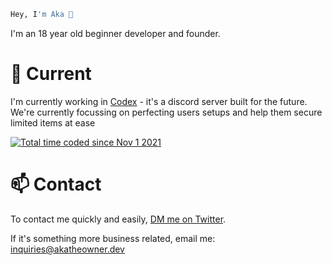 ```bash
Hey, I'm Aka 👋
```
I'm an 18 year old beginner developer and founder.

# 🔭 Current
I'm currently working in [Codex](https://twitter.com/Codexcooks_) - it's a discord server built for the future. We're currently focussing on perfecting users setups and help them secure limited items at ease

<a href="https://wakatime.com/@86365d17-8c9f-4063-8547-f42d617ca55b"><img src="https://wakatime.com/badge/user/86365d17-8c9f-4063-8547-f42d617ca55b.svg" alt="Total time coded since Nov 1 2021" /></a>

# 📫 Contact
To contact me quickly and easily, [DM me on Twitter](https://twitter.com/gem8160).

If it's something more business related, email me: inquiries@akatheowner.dev
